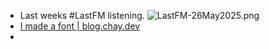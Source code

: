 - Last weeks #LastFM listening.
  ![LastFM-26May2025.png](../assets/LastFM-26May2025_1748228763380_0.png)
- [I made a font | blog.chay.dev](https://blog.chay.dev/i-made-a-font/)
-